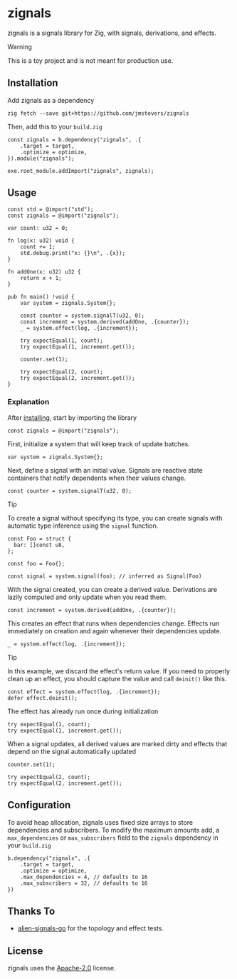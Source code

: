 # zignals
zignals is a signals library for Zig, with signals, derivations, and effects.

> [!WARNING]  
> This is a toy project and is not meant for production use.

## Installation

Add zignals as a dependency

```
zig fetch --save git+https://github.com/jmstevers/zignals
```

Then, add this to your `build.zig`

```zig
const zignals = b.dependency("zignals", .{
    .target = target,
    .optimize = optimize,
}).module("zignals");

exe.root_module.addImport("zignals", zignals);
```


## Usage
```zig
const std = @import("std");
const zignals = @import("zignals");

var count: u32 = 0;

fn log(x: u32) void {
    count += 1;
    std.debug.print("x: {}\n", .{x});
}

fn addOne(x: u32) u32 {
    return x + 1;
}

pub fn main() !void {
    var system = zignals.System{};

    const counter = system.signalT(u32, 0);
    const increment = system.derived(addOne, .{counter});
    _ = system.effect(log, .{increment});

    try expectEqual(1, count);
    try expectEqual(1, increment.get());

    counter.set(1);

    try expectEqual(2, count);
    try expectEqual(2, increment.get());
}
```

### Explanation

After [installing](#installation), start by importing the library

```zig
const zignals = @import("zignals");
```

First, initialize a system that will keep track of update batches.

```zig
var system = zignals.System{};
```

Next, define a signal with an initial value. Signals are reactive state containers that notify dependents when their values change.

```zig
const counter = system.signalT(u32, 0);
```

> [!TIP]
>To create a signal without specifying its type, you can create signals with automatic type inference using the `signal` function.
>```zig
>const Foo = struct {
>   bar: []const u8,
>};
>
>const foo = Foo{};
>
>const signal = system.signal(foo); // inferred as Signal(Foo)
> ```

With the signal created, you can create a derived value. Derivations are lazily computed and only update when you read them.

```zig
const increment = system.derived(addOne, .{counter});
```

This creates an effect that runs when dependencies change. Effects run immediately on creation and again whenever their dependencies update.

```zig
_ = system.effect(log, .{increment});
```
> [!TIP]
>In this example, we discard the effect's return value. If you need to properly clean up an effect, you should capture the value and call `deinit()` like this.
>```zig
>const effect = system.effect(log, .{increment});
>defer effect.deinit();
>```

The effect has already run once during initialization

```zig
try expectEqual(1, count);
try expectEqual(1, increment.get());
```

When a signal updates, all derived values are marked dirty and effects that depend on the signal automatically updated

```zig
counter.set(1);

try expectEqual(2, count);
try expectEqual(2, increment.get());
```

## Configuration

To avoid heap allocation, zignals uses fixed size arrays to store dependencies and subscribers. To modify the maximum amounts add, a `max_dependencies` or `max_subscribers` field to the `zignals` dependency in your `build.zig`
```zig
b.dependency("zignals", .{
    .target = target,
    .optimize = optimize,
    .max_dependencies = 4, // defaults to 16
    .max_subscribers = 32, // defaults to 16
})
```

## Thanks To

- [alien-signals-go](https://github.com/delaneyj/alien-signals-go) for the topology and effect tests.

## License

zignals uses the [Apache-2.0](http://www.apache.org/licenses/LICENSE-2.0) license.
